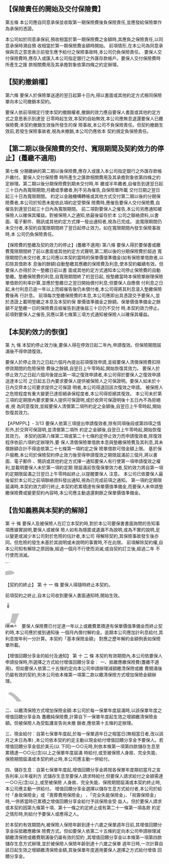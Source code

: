 
## 【保險責任的開始及交付保險費】

第五條 本公司應自同意承保並收取第一期保險費後負保險責任,並應發給保險單作為承保的憑證。

本公司如於同意承保前,預收相當於第一期保險費之金額時,其應負之保險責任,以同意承保時溯自預 收相當於第一期保險費金額時開始。 前項情形,在本公司為同意承保與否之意思表示前發生應予給付之保險事故時,本公司仍負保險責任。 要保人交付保險費時,應存入或匯入本公司指定銀行之外匯存款帳戶。要保人交付保險費時所產生之匯 款相關費用及其承擔對象依第四條之約定辦理。

## 【契約撤銷權】

第六條 要保人於保險單送達的翌日起算十日內,得以書面或其他約定方式檢同保險單向本公司撤銷本契約。

要保人依前項規定行使本契約撤銷權者,撤銷的效力應自要保人書面或其他約定方式之意思表示到達翌 日零時起生效,本契約自始無效,本公司應無息退還要保人已繳保險費;本契約撤銷生效後所發生的保 險事故,本公司不負保險責任。但契約撤銷生效前,若發生保險事故者,視為未撤銷,本公司仍應依本 契約規定負保險責任。

## 【第二期以後保險費的交付、寬限期間及契約效力的停止】(躉繳不適用)

第七條 分期繳納的第二期以後保險費,應存入或匯入本公司指定銀行之外匯存款帳戶繳付。要保人交付保險費 時所產生之匯款相關費用及其承擔對象依第四條之約定辦理。第二期以後分期保險費到期未交付時,年 繳或半年繳者,自催告到達翌日起三十日內為寬限期間;月繳或季繳者,則不另為催告,自保險單所載 交付日期之翌日起三十日為寬限期間。 約定以金融機構轉帳或其他方式交付第二期以後的分期保險費者,本公司於知悉未能依此項約定受領保 險費時,應催告要保人交付保險費,自催告到達翌日起三十日內為寬限期間。 前二項對要保人之催告,本公司另應通知被保險人以確保其權益。對被保險人之通知,依最後留存於本 公司之聯絡資料,以書面、電子郵件、簡訊或其他約定方式擇一發出通知者,視為已完成。 逾寬限期間仍未交付者,本契約自寬限期間終了翌日起停止效力。如在寬限期間內發生保險事故時,本 公司仍負保險責任。

【保險費的墊繳及契約效力的停止】(躉繳不適用)
第八條 要保人得於要保書或繳費寬限期間終了前以書面或其他約定方式聲明,第二期以後的分期保險費於超過 寬限期間仍未交付者,本公司應以本契約當時的保單價值準備金(如有保險單借款者,以扣除其借款本 息後的餘額)自動墊繳其應繳的保險費及利息,使本契約繼續有效。但要保人亦得於次一墊繳日前以書 面或其他約定方式通知本公司停止保險費的自動墊繳。墊繳保險費的利息,自寬限期間終了的翌日起, 按墊繳當時本保險單辦理保險單借款的利率計算,並應於墊繳日之翌日開始償付利息;但要保人自應償 付利息之日起,未付利息已逾一年以上而經催告後仍未償付者,本公司得將其利息滾入墊繳保險費後再 行計息。 前項每次墊繳保險費的本息,本公司應即出具憑證交予要保人,並於憑證上載明墊繳之本息及本契約保 單價值準備金之餘額。保單價值準備金之餘額不足墊繳一日的保險費且經催告到達後屆三十日仍不交付 時,本契約效力停止。 前項對要保人之催告,另應以第七條第三項方式通知被保險人以確保其權益。

## 【本契約效力的恢復】

第 九 條 本契約停止效力後,要保人得在停效日起二年內,申請復效。但保險期間屆滿後不得申請復效。

要保人於停止效力之日起六個月內提出前項復效申請,並經要保人清償保險費扣除停效期間的危險保險 費後之餘額,自翌日上午零時起,開始恢復其效力。 要保人於停止效力之日起六個月後提出第一項之復效申請者,本公司得於要保人之復效申請送達本公司 之日起五日內要求要保人提供被保險人之可保證明。要保人如未於十日內交齊本公司要求提供之可保證 明者,本公司得退回該次復效之申請。 被保險人之危險程度有重大變更已達拒絕承保程度者,本公司得拒絕其復效。 本公司未於第三項約定期限內要求要保人提供可保證明,或於收齊可保證明後十五日內不為拒絕者,視 為同意復效,並經要保人清償第二項所約定之金額後,自翌日上午零時起,開始恢復其效力。

【APMPPL】- 3/13 要保人依第三項提出申請復效者,除有同項後段或第四項之情形外,於交齊可保證明,並清償第二項所 約定之金額後,自翌日上午零時起,開始恢復其效力。 本契約因第八條第二項或第二十七條約定停止效力而申請復效者,除復效程序依前六項約定辦理外,要 保人清償保險單借款本息與墊繳保險費及其利息,其未償餘額合計不得逾依第二十七條第一項約定之保 險單借款可借金額上限。 基於保戶服務,本公司於保險契約停止效力後至得申請復效之期限屆滿前三個月,將以書面、電子郵件
、簡訊或其他約定方式擇一通知要保人有行使第一項申請復效之權利,並載明要保人未於第一項約定期 限屆滿前恢復保單效力者,契約效力將自第一項約定期限屆滿之日翌日上午零時起終止,以提醒要保人 注意。 本公司已依要保人最後留於本公司之前項聯絡資料發出通知,視為已完成前項之通知。 第一項約定期限屆滿時,本契約效力即行終止,本契約若累積達有保單價值準備金,而要保人未申請墊 繳保險費或變更契約內容時,本公司應主動退還剩餘之保單價值準備金。

## 【告知義務與本契約的解除】

第 十 條 要保人及被保險人在訂立本契約時,對於本公司要保書書面詢問的告知事項應據實說明,要保人或被保 險人如有為隱匿或遺漏不為說明,或為不實的說明,足以變更或減少本公司對於危險的估計者,本公司 得解除契約,其保險事故發生後亦同。但危險的發生未基於其說明或未說明的事實時,不在此限。 前項解除契約權,自本公司知有解除之原因後,經過一個月不行使而消滅;或自契約訂立後,經過二年 不行使而消滅。

![1_image_0.png](1_image_0.png)

【契約的終止】
第 十 一 條 要保人得隨時終止本契約。

前項契約之終止,自本公司收到要保人書面通知時,開始生效。

![1_image_1.png](1_image_1.png)

![1_image_2.png](1_image_2.png) 要保人保險費已付足達一年以上或繳費累積達有保單價值準備金而終止契約時,本公司應於接到通知後 一個月內償付解約金。逾期本公司應加計利息給付,其利息按年利一分計算。本契約「基本保險金額」 對應之歷年解約金額例表如保險單所載。

【增值回饋分享金的給付及通知】
第 十 二 條 本契約有效期間內,本公司依要保人申請投保時,所選擇之方式給付增值回饋分享金︰
一、抵繳應繳保險費(躉繳不適用)。但如要保人依第二十五條約定向本公司申請辦理減額繳清保險或繳 費期滿後仍屬有效的契約,則本公司依本條第一項第二款以繳清保險方式增加保險金額辦理。

![1_image_3.png](1_image_3.png)

二、以繳清保險方式增加保險金額:本公司於每一保單年度屆滿時,以該保單年度之增值回饋分享金為 躉繳純保險費,計算自下一保單年度起生效之增額繳清保險金額。但被保險人為受監護宣告尚未撤 銷者,應依第十五條約定辦理。

三、現金給付︰自第七保單年度起,於每一保單週年日之相當日(無相當日者,改以該月之末日為準)
,本公司依本契約約定主動以現金給付增值回饋分享金予要保人。若增值回饋分享金低於美元(以 下同)一○○元時,則依本條第一項第四款儲存生息至累積達一○○元(含)以上之保單年度屆滿 時給付,或至被保險人身故、完全失能、保險期間屆滿或本契約終止時,本公司應主動一併給付。

四、儲存生息︰自第七保單年度起,增值回饋分享金將按各保單年度期初當月之宣告利率,以年複利方 式儲存生息至要保人請求時給付,但要保人請求給付之金額需達一○○元(含)以上,或至被保險 人身故、完全失能、保險期間屆滿或本契約終止時,本公司應主動一併給付。 增值回饋分享金選擇以儲存生息方式給付者,本公司於給付「身故保險金」或「喪葬費用保險金」 、「完全失能保險金」、「祝壽保險金」時,一併將當時已累積之增值回饋分享金給付予該保險金受 益人。但於要保人請求或本契約因第九條第十項、第十一條之約定終止或有第二十一條第一項各款 約定之情形時,則給付予要保人或應得之人。

於本契約有效期間內,被保險人保險年齡到達十六歲之保單週年日前,其增值回饋分享金採抵繳應繳保 險費方式。但如要保人依第二十五條約定向本公司申請辦理減額繳清保險或繳費期滿後仍屬有效的契約
,其增值回饋分享金以本條第一項第四款儲存生息方式辦理,並於被保險人保險年齡到達十六歲之保單 週年日時,一次計算自該日起生效之增額繳清保險金額,其後保單年度適用要保人選擇之方式給付增值 回饋分享金。
